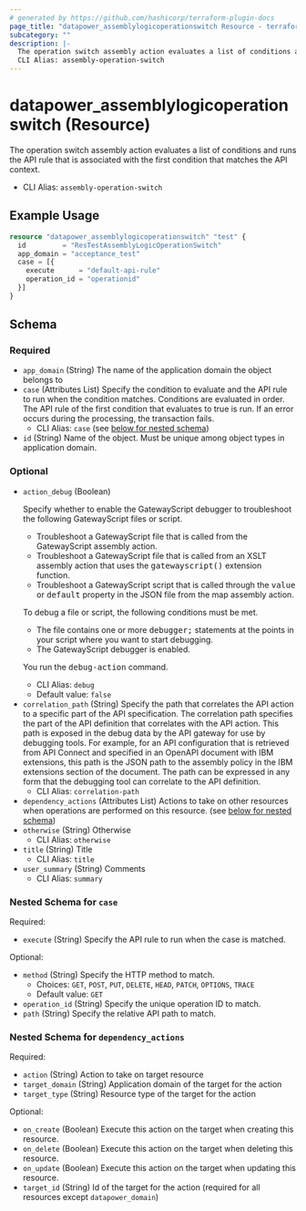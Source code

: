 ```yaml
---
# generated by https://github.com/hashicorp/terraform-plugin-docs
page_title: "datapower_assemblylogicoperationswitch Resource - terraform-provider-datapower"
subcategory: ""
description: |-
  The operation switch assembly action evaluates a list of conditions and runs the API rule that is associated with the first condition that matches the API context.
  CLI Alias: assembly-operation-switch
---
```


# datapower_assemblylogicoperationswitch (Resource)

The operation switch assembly action evaluates a list of conditions and runs the API rule that is associated with the first condition that matches the API context.
  - CLI Alias: `assembly-operation-switch`

## Example Usage

```terraform
resource "datapower_assemblylogicoperationswitch" "test" {
  id         = "ResTestAssemblyLogicOperationSwitch"
  app_domain = "acceptance_test"
  case = [{
    execute      = "default-api-rule"
    operation_id = "operationid"
  }]
}
```

<!-- schema generated by tfplugindocs -->
## Schema

### Required

- `app_domain` (String) The name of the application domain the object belongs to
- `case` (Attributes List) Specify the condition to evaluate and the API rule to run when the condition matches. Conditions are evaluated in order. The API rule of the first condition that evaluates to true is run. If an error occurs during the processing, the transaction fails.
  - CLI Alias: `case` (see [below for nested schema](#nestedatt--case))
- `id` (String) Name of the object. Must be unique among object types in application domain.

### Optional

- `action_debug` (Boolean) <p>Specify whether to enable the GatewayScript debugger to troubleshoot the following GatewayScript files or script.</p><ul><li>Troubleshoot a GatewayScript file that is called from the GatewayScript assembly action.</li><li>Troubleshoot a GatewayScript file that is called from an XSLT assembly action that uses the <tt>gatewayscript()</tt> extension function.</li><li>Troubleshoot a GatewayScript script that is called through the <tt>value</tt> or <tt>default</tt> property in the JSON file from the map assembly action.</li></ul><p>To debug a file or script, the following conditions must be met.</p><ul><li>The file contains one or more <tt>debugger;</tt> statements at the points in your script where you want to start debugging.</li><li>The GatewayScript debugger is enabled.</li></ul><p>You run the <tt>debug-action</tt> command.</p>
  - CLI Alias: `debug`
  - Default value: `false`
- `correlation_path` (String) Specify the path that correlates the API action to a specific part of the API specification. The correlation path specifies the part of the API definition that correlates with the API action. This path is exposed in the debug data by the API gateway for use by debugging tools. For example, for an API configuration that is retrieved from API Connect and specified in an OpenAPI document with IBM extensions, this path is the JSON path to the assembly policy in the IBM extensions section of the document. The path can be expressed in any form that the debugging tool can correlate to the API definition.
  - CLI Alias: `correlation-path`
- `dependency_actions` (Attributes List) Actions to take on other resources when operations are performed on this resource. (see [below for nested schema](#nestedatt--dependency_actions))
- `otherwise` (String) Otherwise
  - CLI Alias: `otherwise`
- `title` (String) Title
  - CLI Alias: `title`
- `user_summary` (String) Comments
  - CLI Alias: `summary`

<a id="nestedatt--case"></a>
### Nested Schema for `case`

Required:

- `execute` (String) Specify the API rule to run when the case is matched.

Optional:

- `method` (String) Specify the HTTP method to match.
  - Choices: `GET`, `POST`, `PUT`, `DELETE`, `HEAD`, `PATCH`, `OPTIONS`, `TRACE`
  - Default value: `GET`
- `operation_id` (String) Specify the unique operation ID to match.
- `path` (String) Specify the relative API path to match.


<a id="nestedatt--dependency_actions"></a>
### Nested Schema for `dependency_actions`

Required:

- `action` (String) Action to take on target resource
- `target_domain` (String) Application domain of the target for the action
- `target_type` (String) Resource type of the target for the action

Optional:

- `on_create` (Boolean) Execute this action on the target when creating this resource.
- `on_delete` (Boolean) Execute this action on the target when deleting this resource.
- `on_update` (Boolean) Execute this action on the target when updating this resource.
- `target_id` (String) Id of the target for the action (required for all resources except `datapower_domain`)
